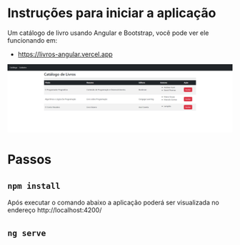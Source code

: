 # Instruções para iniciar a aplicação

Um catálogo de livro usando Angular e Bootstrap, você pode ver ele funcionando em:

- <a href="https://livros-angular.vercel.app" target="_blank">https://livros-angular.vercel.app</a>

![alt text](tela.png)

# Passos 

## `npm install`

Após executar o comando abaixo a aplicação poderá ser visualizada no endereço http://localhost:4200/

## `ng serve`

